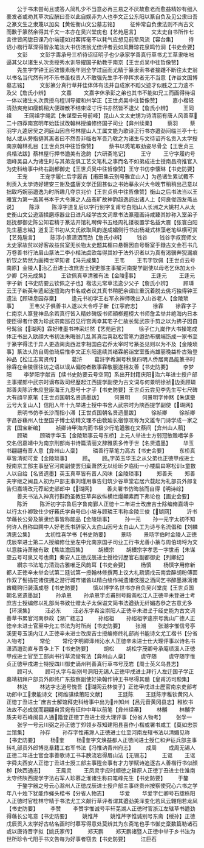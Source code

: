 <!-- { "loadSidebar": true } -->
　　公于书未尝茍且或答人简札少不当意必再三易之不厌故愈老而愈益精妙有细入豪发者或劝其草次应酬曰吾以此自娱非为人也李文正公东阳以篆自负及见公隶曰吾之篆文生之隶蔑以加矣【黄佐衡山文公墓志铭】
　　征仲常自负隶法则不尚古文而歉于篆然余得其千文一本亦在吴兴堂庑也【艺苑巵言】
　　文太史自书所作七言律皆闲牎日课乃尔端谨如对客挥毫不以耗气应想见前辈风流【容台集】
　　待诏小楷行草深得智永笔法大书仿涪翁尤佳评者云如风舞琼花泉鸣竹涧【书史会要】
　　文彭
　　文彭字夀承号三桥待诏征明子也少承家学善真行草书尤工草隶咄咄逼其父以诸生乆次贡授秀水训导擢国子助教于南京【王世贞吴中往哲像赞】
　　先生字学钟王后效懐素晚年则全学过庭而尤精于篆隶索书者接踵不断往太史翁以书名当代然有时不乐书虽权贵人不敢强先生手不停挥求者无不当意【许谷文国博墓志铭】
　　文彭篆分真行草并佳体体有法并自成家不蹈父迹才似胜之工力逺不及父【詹氏小辨】
　　文嘉
　　文嘉字休承彭之弟也其书不能如兄工而画得待诏一体以诸生乆次贡授乌程训导擢和州学正【王世贞吴中往哲像赞】
　　嘉小楷轻清劲爽宛如痩鹤稍大便疎散不结束迳寸行书亦然皆不逮父【詹氏小辨】
　　王同祖
　　王同祖字绳武【朱谋垔云号前峰】昆山人文太史甥为诗清丽有唐人风善草二十四荐南宫明年始廷试改翰林授编修终国子司业【弇州续槀】
　　蔡羽
　　蔡羽字九逵居吴之洞庭山因自号林屋山人工属文能为歌诗正行书亦遒劲间临兰亭十七帖人或从旁指擿其离者曰不然吾非临右军吾乃敎之为诸生与文待诏齐名贡入太学授南京翰林孔目【王世贞呉中往哲像赞】
　　蔡书以秃笔取劲姿尽骨全【王世贞三呉楷法跋】蔡林屋行押书遒美有逸韵【六研斋笔记】
　　王守
　　王守字履约号涵峰吴县人为诸生时与其弟宠俱工艺文笔札之事而名不如弟成进士授南昌府推官入为吏科给事中终右副都御史【王世贞吴中往哲像赞】王守书仿李懐琳【书史防要】
　　王宠
　　王宠字履仁后字履吉【甫田集云别号雅宜山人】为邑诸生累试輙不利贡入太学诗好建安三谢及盛唐文学迁固甚似之书始摹永兴大令晚节稍稍出己意以拙取巧婉丽遒逸为时所趣几夺京兆价【王世贞呉中往哲像赞】衡山之后书法当以王雅宜为第一盖其书本于大令兼之人品髙旷故神韵超逸逈出诸人上【何良俊四友斋丛说】
　　陈淳
　　陈淳字道复后以字行别字复甫号白阳山人长洲之大姚村人从太史衡山文公逰涵揉磨琢器业日进凡经学古文词章书法篆籀画诗咸臻其妙称入室弟子廵抚都御史陈公知君精于篆法开馆礼聘俾书五经周礼镂板置学名益大震【张寰白阳先生墓志铭】道复正书初从文氏欲取风韵遂成媚侧行书出杨凝式林藻老笔纵横可赏【艺苑巵言】
　　陈淳小篆潇洒而劲【詹氏小辨】
　　钱谷
　　钱谷字叔寳师文太史家故贫以好客故益贫室无长物太史题其楣曰悬磬因自号磬室手録古文金石书几万卷善书行法眉山篆法二李小楷法虞欧每得其妙于法外识者以为真有渴骥奔猊漏痕折钗之势然为画掩世罕知者【冯元成集】
　　王韦
　　王韦字钦佩【王世贞云号南原】金陵人治乙丑进士改庶吉士授吏部主事擢河南提学副使以母老乞休加太仆少卿【冯元成集】
　　王钦佩真草清雅有法【金陵事】
　　王逢元
　　王逢元字子新【书史防要云钦佩之子也】楷法元常草法逸少父子【詹氏小辨】
　　顾璘云王子新英年遹起遂擅海内书名或者议其真书稍肥余谓庄重沉着脱去佻巧独得钟王遗法【顾璘息园存稾】
　　逢元书初学王右军永禅师晚出入山谷老人【金陵琐事】
　　王韦父子俱善书人遂以大令呼子新【江寜府志】
　　徐霖
　　徐霖字子仁南京人篆登神品余若真行皆入精妙碑版书师顔栁题榜大书师詹孟举并絶海内日本使臣得者什袭为珍武宗南廵召见行宫两幸其宅子仁故长髯武宗手剪之以为拂子因自号髯翁【瑚网】霖好堆墨书神采烂然【艺苑巵言】
　　徐子仁九嵗作大书操笔成体正书出入欧顔大书初法朱晦翁几乱其真后喜赵松雪笔力遒劲布搆端饬成一家书至于篆字得法于异人更造阃奥西涯李相国白岩乔太宰时号篆圣见则以为不及【金陵琐事】篆法乆防自周伯琦后惟李文正东阳逺续其绪霖躬诣堂室蚤尚雄丽晚益朴古殆登神品【松江志寓贤传】
　　葛浒
　　葛浒字希渊号秋泉四明人侨居南昌能篆书时徐霖在金陵径往访之语以误从偏傍者数事霖敬服遂相友善【书史防要】
　　李梦阳
　　李梦阳字献吉【续书史防要云号空同】系出开封籍庆阳治六年进士授户部主事擢郎中武宗时谪布政司经歴起江西提学副使为古文词与何景明徐祯边贡顾璘郑善夫陈沂朱应登康海王九思号十才子【书史防要】王世贞云尝见李先生写七尺碑大有顔平原笔【王世贞国朝名贤遗墨跋】
　　何景明
　　何景明字仲黙【朱谋垔云号大复山人】信阳人年十九举进士授中书舍人武宗时为陜西提学副使【瑚网】
　　景明书仿李长沙而指小滞【王世贞国朝名贤遗墨跋】
　　徐祯卿
　　徐祯卿字昌谷蘓州人仕至国子博士幼精文理不由敎廸长宿惊叹称为文雄专门诗学成一家之言【国宝新编】
　　祯卿诗甲海内而书极少行笔遒雅在文蔡间【弇州山人稿】
　　顾璘
　　顾璘字华玉【金陵琐事云号东桥】上元人举进士方弱冠敏赡嗜学多交名侣嘉靖中为南京刑部尚书诗篇清丽文辞雅质多传于世【名贤遗墨】
　　华玉书翩翩有晋人意【弇州山人稾】
　　璘善行草笔力高古【书史会要】
　　东桥真草皆清彻可爱【金陵琐事】
　　顾
　　顾字英玉华玉之从父弟也正徳甲戌进士授南京工部主事歴官河南副使罢归槖萧然无以给昕夕临街一小楼扁曰寒松训童数人以自给【名贤遗墨】英玉真草皆有晋人风味【金陵琐事】
　　郑善夫
　　郑善夫字继之闽县人初为户部主事刘瑾用事告归筑少谷草堂岩居六载起为礼部员外郎复告归嘉靖改元荐起吏部郎中【瑚网】
　　善夫署书仿晦翁而自得【明诗综】
　　善夫书法入神真行斟酌圣教狂草奔放纵横烂熳顚素而下弗论也【画史会要】
　　陈沂
　　陈沂初字宗鲁后字鲁南鄞人正徳十二年进士改庶吉士除编脩嘉靖中以行太仆卿致仕少好蘓氏学自号曰小坡与顾璘王韦称金陵三俊【瑚网】
　　沂书学蘓长公旁及篆隶绘事皆称能品【金陵琐事】
　　孙一元
　　孙一元字太初不知何许人自称曰闗中人好老氏书辞家入太白山因号太白山人工为诗与名流倡和【刘麟清恵公集】
　　太初性喜学书【书史防要】
　　景旸
　　景旸字伯时金陵人正徳戊辰举进士第二人授编修仕至左中允南京国子司业工行书尤善小篆与周伯琦埒为文以意胜诗萧散有致【焦竑澹园集】
　　胡纉宗
　　胡纉宗字孝思一字世甫【朱谋垔云号可泉又号也斋】秦安人正徳戊辰进士授检讨歴官右副都御史【列卿纪】
　　纉宗书法笔力清劲古雅唯乏风韵耳【书史会要】
　　杨慎
　　杨慎字用修新都人正徳辛未举会试第二廷试第一授翰林修撰两上议大礼疏谪戍云南尝醉胡粉傅靣作双了髻插花诸伎拥之游行城市诸酋以精白绫作裓遗诸伎服之酒间乞书醉墨淋漓诸酋輙购归装潢成卷【书史防要】
　　慎以博学名世书亦自负吴兴堂庑【王世贞国朝名贤遗墨跋】
　　孙承恩
　　孙承恩字贞甫别号毅斋松江人正徳辛未登进士考庶吉士授编修以礼部尚书致仕赠太子太保谥文简书法遒劲无纤媚态叅之古意尤多【环溪集】
　　汪必东
　　汪必东字希浍崇阳人正徳辛未进士于经史能为古文词善草书累官河南叅政【湖广緫志】
　　孙绍祖
　　孙绍祖字逺宗号我山广徳人正徳辛未进士官至中允工书法为时所尚【书史防要】
　　张潮
　　张潮字惟信号亭溪更号玉溪内江人正徳辛未进士改庶吉士授编修终礼部尚书能诗文尤工楷书【分省人物考】
　　常伦
　　常伦字明卿泽州沁水人正徳辛未进士仕大理评事以诗名书潇洒遒劲直与晋争上下【书史防要】
　　胡松
　　胡松字茂卿号承庵绩溪人正徳甲戌进士官至工部尚书行草流俊有法【弇州山人稾】
　　虞守随
　　虞守随字惟贞正徳甲戌进士特授四川御史谪州判善真行草书号茂岩【周士英义乌县志】
　　顾可乆
　　顾可乆字与新别号洞阳无锡人正徳甲戌进士拜行人左迁国子学正嘉靖初拜户部员外郎终广东按察副使好染翰作钟王书尽得其髓【皇甫汸司勲集】
　　林达
　　林达字志道号愧吾【瑚网云林俊子】正徳甲戌进士歴官南京吏部考功郎中工隶能诗文【柯维骐续莆阳文献】
　　王廷陈
　　王廷陈字稚钦黄冈人正徳丁丑进士庶吉士解馆拜吏科给事中出为州知州【吕元音黄冈县志】稚钦书法故不必成就而翩翩自赏宛有征仲中年以前笔【弇州续槀】
　　林黼
　　林黼字质夫号石峰闽县人通籀登正徳丁丑进士授大理评事【分省人物考】
　　张孚一
　　张孚一号云川弼之孙正徳丁夘领乡荐知建阳县喜作小楷或署书咸工【莫如忠崇兰馆集】
　　孙存
　　孙存字性甫滁人正徳进士仕至河南左辖书法以清媚见称【书史防要】
　　杨奎
　　杨奎字文焕益都人正徳间进士授仁和尹征兵部主事转礼部员外郎博览羣籍工右军书法【冯惟讷青州府志】
　　成周
　　成周无锡人正徳二年进士官佥事善歌诗工书丰腴流宕得眉山法【无锡志】
　　王讴
　　王讴字舜夫西安人正徳丁丑进士授工部主事陞佥事有才力学赋诗追逐古人善楷行书似顔栁【陜西通志】
　　王鳯灵
　　王凤灵字应时顺徳之耕原人正徳丁丑进士仕淮南太守终陜西提学字法右军人珍慕之淮诸生称曰笔峰先生【书史防要】
　　于鏊
　　于鏊字器之号云心滁州人正徳戊辰进士授户部主事终贵州按察使究心六书之学年八十烛下犹能作蝇头楷书【分省人物志】
　　华爱
　　华爱字仁卿号石牎栎阳人正徳时官桂林守精于书法尤工义献行草评者谓其遒劲美泽变化若风云翺翔若龙凤【书史防要】
　　李赞
　　李赞字惟诚号平轩芜湖人正徳时官浙江左辖草书遒劲得蘓长公笔意【书史防要】
　　姚惟芹
　　姚惟芹字惟诚别号东斋【绶孙】正徳戊辰贡入太学好古帖名画时时摹写得意处莫辨其为东斋笔也手书御史稾数篇勒诸石或以唐诗晋字拟【姚氏家传】
　　郑天鹏
　　郑天鹏诸暨人正徳中举于乡书法为世所珍令弋阳手书文告每为好事者窃去【书史防要】
　　江巨石

